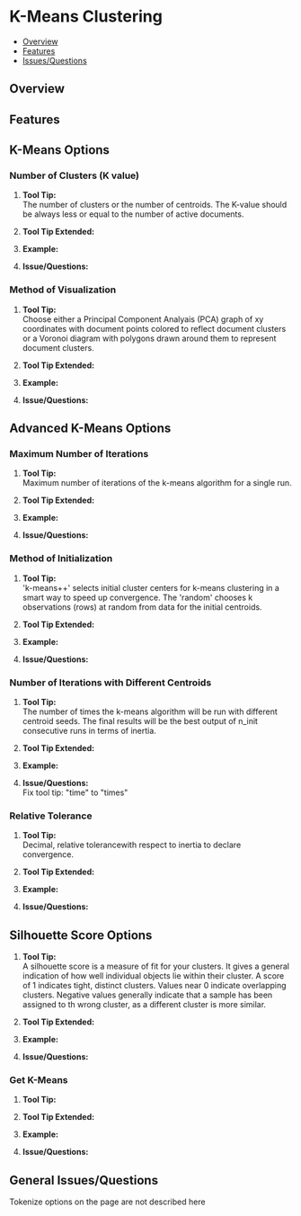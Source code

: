# K-Means Clustering

* [Overview](#overview)
* [Features](#features)
* [Issues/Questions](#issues)

## <a name='overview'></a> Overview



## <a name='features'></a> Features
## K-Means Options

### Number of Clusters (K value)
1. __Tool Tip:__  
   The number of clusters or the number of centroids. The K-value should be always less or equal to the number of active documents.
2. __Tool Tip Extended:__  
   
3. __Example:__  
   
4. __Issue/Questions:__  
   
### Method of Visualization
1. __Tool Tip:__  
   Choose either a Principal Component Analyais (PCA) graph of xy coordinates with document points colored to reflect document clusters or a Voronoi diagram with polygons drawn around them to represent document clusters.
2. __Tool Tip Extended:__  
   
3. __Example:__  
   
4. __Issue/Questions:__  
   
## Advanced K-Means Options

### Maximum Number of Iterations
1. __Tool Tip:__  
   Maximum number of iterations of the k-means algorithm for a single run.
2. __Tool Tip Extended:__  
   
3. __Example:__  
   
4. __Issue/Questions:__  
   
   
### Method of Initialization
1. __Tool Tip:__  
   'k-means++' selects initial cluster centers for k-means clustering in a smart way to speed up convergence. The 'random' chooses k observations (rows) at random from data for the initial centroids.
2. __Tool Tip Extended:__  
   
3. __Example:__  
   
4. __Issue/Questions:__  
   
   
### Number of Iterations with Different Centroids
1. __Tool Tip:__  
   The number of times the k-means algorithm will be run with different centroid seeds. The final results will be the best output of n_init consecutive runs in terms of inertia.
2. __Tool Tip Extended:__  
   
3. __Example:__  
   
4. __Issue/Questions:__  
   Fix tool tip: "time" to "times"
   
### Relative Tolerance
1. __Tool Tip:__  
   Decimal, relative tolerancewith respect to inertia to declare convergence.
2. __Tool Tip Extended:__  
   
3. __Example:__  
   
4. __Issue/Questions:__  
   
   
## Silhouette Score Options
1. __Tool Tip:__  
   A silhouette score is a measure of fit for your clusters. It gives a general indication of how well individual objects lie within their cluster. A score of 1 indicates tight, distinct clusters. Values near 0 indicate overlapping clusters. Negative values generally indicate that a sample has been assigned to th wrong cluster, as a different cluster is more similar.
2. __Tool Tip Extended:__  
   
3. __Example:__  
   
4. __Issue/Questions:__  
   
   
### Get K-Means
1. __Tool Tip:__  
   
2. __Tool Tip Extended:__  
   
3. __Example:__  
   
4. __Issue/Questions:__  
   
## <a name='issues'></a> General Issues/Questions
Tokenize options on the page are not described here
